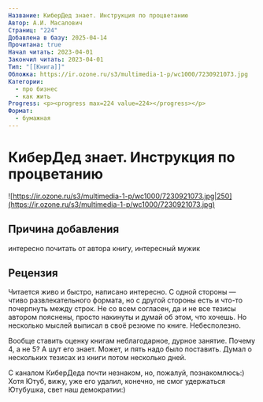 ```yaml
---
Название: КиберДед знает. Инструкция по процветанию
Автор: А.И. Масалович
Страниц: "224"
Добавлена в базу: 2025-04-14
Прочитана: true
Начал читать: 2023-04-01
Закончил читать: 2023-04-01
Тип: "[[Книга]]"
Обложка: https://ir.ozone.ru/s3/multimedia-1-p/wc1000/7230921073.jpg
Категории:
  - про бизнес
  - как жить
Progress: <p><progress max=224 value=224></progress></p>
Формат:
  - бумажная
---
```

# КиберДед знает. Инструкция по процветанию

![https://ir.ozone.ru/s3/multimedia-1-p/wc1000/7230921073.jpg|250](https://ir.ozone.ru/s3/multimedia-1-p/wc1000/7230921073.jpg)

## Причина добавления

интересно почитать от автора книгу, интересный мужик
## Рецензия

Читается живо и быстро, написано интересно. С одной стороны — чтиво развлекательного формата, но с другой стороны есть и что-то почерпнуть между строк. Не со всем согласен, да и не все тезисы автором пояснены, просто накинуты и думай об этом, что хочешь. Но несколько мыслей выписал в своё резюме по книге. Небесполезно.

Вообще ставить оценку книгам неблагодарное, дурное занятие. Почему 4, а не 5? А шут его знает. Может, и пять надо было поставить. Думал о нескольких тезисах из книги потом несколько дней.

С каналом КиберДеда почти незнаком, но, пожалуй, познакомлюсь:) Хотя Ютуб, вижу, уже его удалил, конечно, не смог удержаться Ютубушка, свет наш демократии:)  